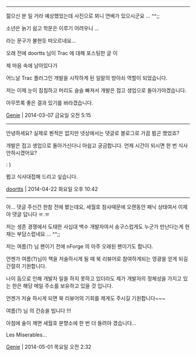 

---

젊으신 분 일 거라 예상했었는데 사진으로 뵈니 연배가 있으시군요 ... ^^;;

소년은 늙기 쉽고 학문은 이루기 어려우니 ...

라는 문구가 불현듯 떠오르네요...


오래 전에 doortts 님이 Trac 에 대해 포스팅한 글 이

제 마음 속에 남아있다가

어느날 Trac 플러그인 개발을 시작하게 된 일말의 방아쇠 역할이 되었습니다.


저는 이제 눈이 침침하고 머리도 슬슬 빠져서 개발은 접고 생업으로 돌아가야겠습니다.

아무쪼록 좋은 결과 있기를 바라겠습니다.

 [Genie](http://jinself.tistory.com) | 2014-03-07 금요일 오전 5:15


---

안녕하세요? 실제로 뵌적은 없지만 넷상에서는 댓글로 블로그로 가끔 뵙곤 했었죠?

개발은 접고 생업으로 돌아가신다니 아쉽고 궁금합니다.
언제 시간이 되시면 한 번 식사안하시겠어요?

: )

뵙고 식사대접해 드리고 싶습니다.



 [doortts](http://blog.doortts.com) | 2014-04-22 화요일 오후 10:42


---

아... 댓글 주신건 한참 전에 봤는데요,
세월호 참사때문에 오랜동안 패닉 상태여서 이제야 댓글 답니다 ㅠ.ㅠ

저는 생존 경쟁에서 도태한 사십대 백수 개발자여서 송구스럽게도 누군가 만난다는게 현재는 부담스럽네요 ... ^^;;

저는 여름(?) 님 팬이기 전에 nForge 의 아주 오래된 팬이기도 합니다.

언젠가 여름(?)님이 책을 저술하시게 될 때 북 리뷰어로 참여하게되는 영광을 얻게 되길 간절히 기원합니다.

나이 듬으로 인해 개발자 일을 하지 못하고 있더라도
제가 개발자의 정체성을 가지고 있는 한은 해당 메일 주소를 보유하고 있을 것 입니다.

언젠가 저술 하시게 되면 북 리뷰어의 기회를 제게도 주시길 기원합니다~~~

여름(?) 님 의 건승을 빕니다 !!!



아침에 술이 깨면 세월호 분향소에 한 번 더 들려야 겠습니다...

Les Miserables...

 [Genie](http://jinself.tistory.com) | 2014-05-01 목요일 오전 2:32
